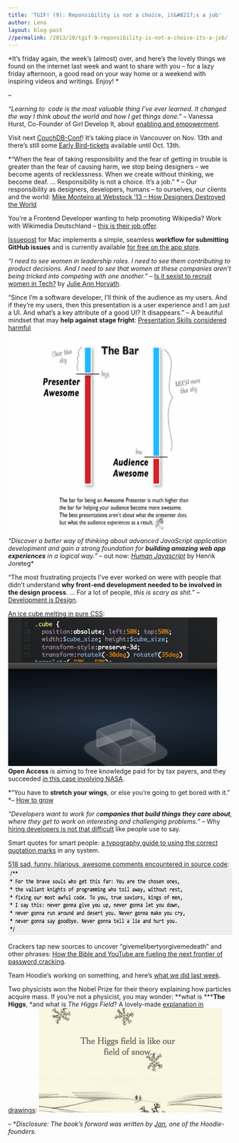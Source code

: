 ```yaml
---
title: 'TGIF! (9): Reponsibility is not a choice, it&#8217;s a job'
author: Lena
layout: blog-post
//permalink: /2013/10/tgif-9-reponsibility-is-not-a-choice-its-a-job/
---
```

*It&#8217;s friday again, the week&#8217;s (almost) over, and here&#8217;s the lovely things we found on the internet last week and want to share with you – for a lazy friday afternoon, a good read on your way home or a weekend with inspiring videos and writings. Enjoy! *

–

*&#8220;Learning to  code is the most valuable thing I&#8217;ve ever learned. It changed the way I think about the world and how I get things done.&#8221;* – Vanessa Hurst, Co-Founder of Girl Develop It, about [enabling and empowerment][1].<!--more-->

Visit next [CouchDB-Conf][2]! It&#8217;s taking place in Vancouver on Nov. 13th and there&#8217;s still some [Early Bird-tickets][3] available until Oct. 13th.

*&#8220;When the fear of taking responsibility and the fear of getting in trouble is greater than the fear of causing harm, we stop being designers &#8211; we become agents of recklessness. When we create without thinking, we become deaf. &#8230; Responsibility is not a choice. It&#8217;s a job.&#8221; * – Our responsibility as designers, developers, humans &#8211; to ourselves, our clients and the world: [Mike Monteiro at Webstock &#8217;13 &#8211; How Designers Destroyed the World][4]



You&#8217;re a Frontend Developer wanting to help promoting Wikipedia? Work with Wikimedia Deutschland – [this is their job offer][5].

[Issuepost][6] for Mac implements a simple, seamless **workflow for submitting GitHub issues** and is currently available [for free on the app store][7].

*&#8220;I need to see women in leadership roles. I need to see them contributing to product decisions. And I need to see that women at these companies aren&#8217;t being tricked into competing with one another.&#8221;* – [Is it sexist to recruit women in Tech?][8] by [Julie Ann Horvath][9].

<p id="yui_3_10_1_1_1381141918199_266">
  &#8220;Since I&#8217;m a software developer, I’ll think of the audience as my users. And if they’re my users, then this presentation is a user experience and I am just a UI. And what’s a key attribute of a good UI? It disappears.&#8221; – A beautiful mindset that may <strong>help against stage fright</strong>: <a href="http://seriouspony.com/blog/2013/10/4/presentation-skills-considered-harmful?utm_content=buffer113e3&utm_source=buffer&utm_medium=twitter&utm_campaign=Buffer">Presentation Skills considered harmful<em><br /> </em></a>
</p>

[<img class="alignnone size-large wp-image-496" src="/dist1/blog/2013/10/presenter-awesome-683x470.png" alt="presenter-awesome" width="647" height="445" />][10]
*&#8220;Discover a better way of thinking about advanced JavaScript application development and gain a strong foundation for **building amazing web app experiences** in a logical way.&#8221;* – out now: [*Human Javascript*][11] by Henrik Joreteg*

&#8220;The most frustrating projects I’ve ever worked on were with people that didn’t understand **why front-end development needed to be involved in the design process**. &#8230; For a lot of people, *this is scary as shit.*&#8221; – [Development is Design][12].<!--more-->

[An ice cube melting in pure CSS][13]:
<img class="alignnone size-full wp-image-511" src="/dist1/blog/2013/10/ice-cube-css1.png" alt="ice-cube-css" width="470" height="334" />
**Open Access** is aiming to free knowledge paid for by tax payers, and they succeeded [in this case involving NASA][14].

*&#8220;You have to **stretch your wings**, or else you’re going to get bored with it.&#8221; *– [How to grow][15]

*&#8220;Developers want to work for c**ompanies that build things they care about**, where they get to work on interesting and challenging problems.&#8221;* – Why [hiring developers is not that difficult][16] like people use to say.

Smart quotes for smart people: [a typography guide to using the correct quotation marks][17] in any system.

[518 sad, funny, hilarious, awesome comments encountered in source code][18]:
[<img class="alignnone size-full wp-image-497" src="/dist1/blog/2013/10/comments-in-source-code.png" alt="comments-in-source-code" width="635" height="151" />][18]

<p id="archive-head">
  Crackers tap new sources to uncover &#8220;givemelibertyorgivemedeath&#8221; and other phrases: <a href="http://arstechnica.com/security/2013/10/how-the-bible-and-youtube-are-fueling-the-next-frontier-of-password-cracking/">How the Bible and YouTube are fueling the next frontier of password cracking</a>.
</p>

Team Hoodie&#8217;s working on something, and here&#8217;s [what we did last week][19].

Two physicists won the Nobel Prize for their theory explaining how particles acquire mass. If you&#8217;re not a physicist, you may wonder: **what is *****The Higgs**, *and what is *The Higgs Field*? A lovely-made [explanation in drawings][20]:
[<img class="alignnone size-full wp-image-501" src="/dist1/blog/2013/10/the_higgs_field.png" alt="The Higgs Field" width="412" height="235" />][20]

–
**Disclosure: The book&#8217;s forword was written by [Jan][21], one of the Hoodie-founders.*

 [1]: http://jobs.aol.com/articles/2013/10/07/girldevelopit-cofounder-interview/?utm_medium=twitter&utm_source=twitterfeed
 [2]: http://conf.couchdb.org/
 [3]: http://couchdbconf.eventbrite.com/
 [4]: https://vimeo.com/68470326
 [5]: http://www.wikimedia.de/wiki/Software_Developer_%28f/m%29_focus_on_Frontend_Development_with_JavaScript
 [6]: http://issuepostapp.com/
 [7]: https://itunes.apple.com/us/app/issuepost/id673907630?ls=1&mt=12
 [8]: http://julieannhorvath.com/2013/10/10/is-it-sexist-to-recruit-women.html
 [9]: https://twitter.com/nrrrdcore
 [10]: http://seriouspony.com/blog/2013/10/4/presentation-skills-considered-harmful?utm_content=buffer113e3&utm_source=buffer&utm_medium=twitter&utm_campaign=Buffer
 [11]: http://humanjavascript.com/
 [12]: http://bradfrostweb.com/blog/post/development-is-design/
 [13]: http://codepen.io/secretgspot/pen/rxGcb?utm_source=CSS-Weekly&utm_campaign=Issue-78&utm_medium=email
 [14]: http://www.techdirt.com/articles/20131001/09404524712/fighting-to-free-knowledge-paid-taxpayers-winning.shtml?utm_content=buffer34d06&utm_source=buffer&utm_medium=twitter&utm_campaign=Buffer
 [15]: http://www.popularwoodworking.com/woodworking-daily/3-ways-grow-woodworker-3-people-done
 [16]: http://www.adamchristian.com/archives/12492
 [17]: http://smartquotesforsmartpeople.com/
 [18]: http://stackoverflow.com/questions/184618/what-is-the-best-comment-in-source-code-you-have-ever-encountered
 [19]: http://weekly.hood.ie/2013/10/07.html
 [20]: http://www.nytimes.com/interactive/2013/10/08/science/the-higgs-boson.html?_r=0#/?g=true&higgs1_slide=0
 [21]: http://twitter.com/janl

